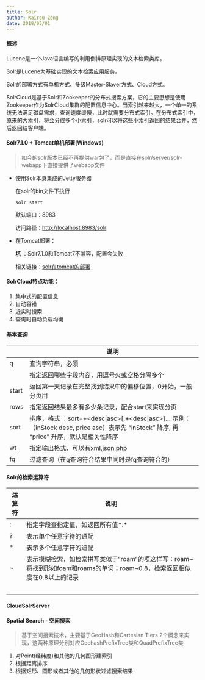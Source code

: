 ```yaml
---
title: Solr
author: Kairou Zeng
date: 2018/05/01
---
```


#### 概述

Lucene是一个Java语言编写的利用倒排原理实现的文本检索类库。

Solr是Lucene为基础实现的文本检索应用服务。

Solr的部署方式有单机方式、多级Master-Slaver方式、Cloud方式。

SolrCloud是基于Solr和Zookeeper的分布式搜索方案，它的主要思想是使用Zookeeper作为SolrCloud集群的配置信息中心。当索引越来越大，一个单一的系统无法满足磁盘需求，查询速度缓慢，此时就需要分布式索引。在分布式索引中，原来的大索引，将会分成多个小索引，solr可以将这些小索引返回的结果合并，然后返回给客户端。

#### Solr7.1.0 + Tomcat单机部署(Windows)

> 如今的solr版本已经不再提供war包了，而是直接在solr/server/solr-webapp下直接提供了webapp文件

- 使用Solr本身集成的Jetty服务器

  在solr的bin文件下执行 

  ```shell
  solr start
  ```

  默认端口：8983

  访问路径：<http://localhost:8983/solr> 


- 在Tomcat部署：

  **坑** ：Solr7.1.0和Tomcat7不兼容，配置会失败

  相关链接：[solr在tomcat的部署](http://wowubuntu.com/markdown/basic.html)

#### SolrCloud特点功能：

1. 集中式的配置信息
2. 自动容错
3. 近实时搜索
4. 查询时自动负载均衡



#### 基本查询

|       | 说明                                       |
| ----- | ---------------------------------------- |
| q     | 查询字符串，必须                                 |
|       | 指定返回哪些字段内容，用逗号火或空格分隔多个                   |
| start | 返回第一天记录在完整找到结果中的偏移位置，0开始，一般分页用           |
| rows  | 指定返回结果最多有多少条记录，配合start来实现分页              |
| sort  | 排序，格式 ：sort=<field name>+<desc\|asc>[,<field name>+<desc\|asc>]…                                示例：（inStock desc, price asc）表示先 “inStock” 降序, 再 “price” 升序，默认是相关性降序 |
| wt    | 指定输出格式，可以有xml,json,php                   |
| fq    | 过滤查询（在q查询符合结果中同时是fq查询符合的）                |

#### Solr的检索运算符

| 运算符  | 说明                                       |
| ---- | ---------------------------------------- |
| :    | 指定字段查指定值，如返回所有值\*:\*                     |
| ?    | 表示单个任意字符的通配                              |
| *    | 表示多个任意字符的通配                              |
| ~    | 表示模糊检索，如检索拼写类似于”roam”的项这样写：roam~将找到形如foam和roams的单词；roam~0.8，检索返回相似度在0.8以上的记录 |
|      |                                          |
|      |                                          |
|      |                                          |
|      |                                          |
|      |                                          |

#### CloudSolrServer

#### Spatial Search - 空间搜索

> 基于空间搜索技术，主要基于GeoHash和Cartesian Tiers 2个概念来实现，这两种原理分别对应GeohashPrefixTree类和QuadPrefixTree类

1. 对Point(经纬度)和其他的几何图形建索引
2. 根据距离排序
3. 根据矩形、圆形或者其他的几何形状过滤搜索结果